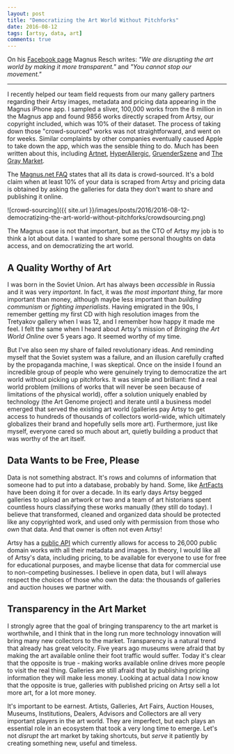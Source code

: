 ```yaml
---
layout: post
title: "Democratizing the Art World Without Pitchforks"
date: 2016-08-12
tags: [artsy, data, art]
comments: true
---
```

On his [Facebook page](https://www.facebook.com/mresch) Magnus Resch writes: _"We are disrupting the art world by making it more transparent."_ and _"You cannot stop our movement."_

***

I recently helped our team field requests from our many gallery partners regarding their Artsy images, metadata and pricing data appearing in the Magnus iPhone app. I sampled a sliver, 100,000 works from the 8 million in the Magnus app and found 9856 works directly scraped from Artsy, our copyright included, which was 10% of their dataset. The process of taking down those "crowd-sourced" works was not straightforward, and went on for weeks. Similar complaints by other companies eventually caused Apple to take down the app, which was the sensible thing to do. Much has been written about this, including [Artnet](https://news.artnet.com/art-world/magnus-app-pulled-accusations-data-theft-586322), [HyperAllergic](http://hyperallergic.com/315310/shazam-for-art-yanked-from-app-store-after-data-theft-controversy), [GruenderSzene](http://www.gruenderszene.de/allgemein/magnus-resch-app-verdacht-datenklau) and [The Gray Market](http://www.thegray-market.com/blog/2016/8/3/fear-the-future).

The [Magnus.net FAQ](http://www.magnus.net/faq) states that all its data is crowd-sourced. It's a bold claim when at least 10% of your data is scraped from Artsy and pricing data is obtained by asking the galleries for data they don't want to share and publishing it online.

![crowd-sourcing]({{ site.url }}/images/posts/2016/2016-08-12-democratizing-the-art-world-without-pitchforks/crowdsourcing.png)

The Magnus case is not that important, but as the CTO of Artsy my job is to think a lot about data. I wanted to share some personal thoughts on data access, and on democratizing the art world.

## A Quality Worthy of Art

I was born in the Soviet Union. Art has always been _accessible_ in Russia and it was very _important_. In fact, it was _the most important thing_, far more important than money, although maybe less important than _building communism_ or _fighting imperialists_. Having emigrated in the 90s, I remember getting my first CD with high resolution images from the Tretyakov gallery when I was 12, and I remember how happy it made me feel. I felt the same when I heard about Artsy's mission of _Bringing the Art World Online_ over 5 years ago. It seemed worthy of my time.

But I've also seen my share of failed revolutionary ideas. And reminding myself that the Soviet system was a failure, and an illusion carefully crafted by the propaganda machine, I was skeptical. Once on the inside I found an incredible group of people who were genuinely trying to democratize the art world without picking up pitchforks. It was simple and brilliant: find a real world problem (millions of works that will never be seen because of limitations of the physical world), offer a solution uniquely enabled by technology (the Art Genome project) and iterate until a business model emerged that served the existing art world (galleries pay Artsy to get access to hundreds of thousands of collectors world-wide, which ultimately globalizes their brand and hopefully sells more art). Furthermore, just like myself, everyone cared so much about art, quietly building a product that was worthy of the art itself.

## Data Wants to be Free, Please

Data is not something abstract. It's rows and columns of information that someone had to put into a database, probably by hand. Some, like [ArtFacts](https://www.artfacts.net) have been doing it for over a decade. In its early days Artsy begged galleries to upload an artwork or two and a team of art historians spent countless hours classifying these works manually (they still do today). I believe that transformed, cleaned and organized data should be protected like any copyrighted work, and used only with permission from those who _own_ that data. And that owner is often not even Artsy!

Artsy has a [public API](https://developers.artsy.net) which currently allows for access to 26,000 public domain works with all their metadata and images. In theory, I would like all of Artsy's data, including pricing, to be available for everyone to use for free for educational purposes, and maybe license that data for commercial use to non-competing businesses. I believe in open data, but I will always respect the choices of those who own the data: the thousands of galleries and auction houses we partner with.

## Transparency in the Art Market

I strongly agree that the goal of bringing transparency to the art market is worthwhile, and I think that in the long run more technology innovation will bring many new collectors to the market. Transparency is a natural trend that already has great velocity. Five years ago museums were afraid that by making the art available online their foot traffic would suffer. Today it's clear that the opposite is true - making works available online drives more people to visit the real thing. Galleries are still afraid that by publishing pricing information they will make less money. Looking at actual data I now know that the opposite is true, galleries with published pricing on Artsy sell a lot more art, for a lot more money.

It's important to be earnest. Artists, Galleries, Art Fairs, Auction Houses, Museums, Institutions, Dealers, Advisors and Collectors are all very important players in the art world. They are imperfect, but each plays an essential role in an ecosystem that took a very long time to emerge. Let's not _disrupt_ the art market by taking shortcuts, but _serve_ it patiently by creating something new, useful and timeless.

